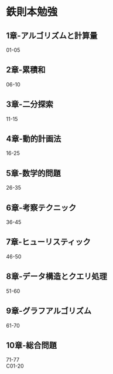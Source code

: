 # 鉄則本勉強

## 1章-アルゴリズムと計算量
01-05
## 2章-累積和
06-10
## 3章-二分探索
11-15
## 4章-動的計画法
16-25
## 5章-数学的問題
26-35
## 6章-考察テクニック
36-45
## 7章-ヒューリスティック
46-50
## 8章-データ構造とクエリ処理
51-60
## 9章-グラフアルゴリズム
61-70
## 10章-総合問題
71-77  
C01-20
